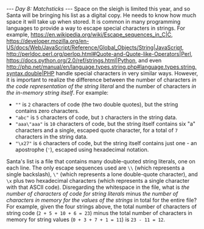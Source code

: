 *--- Day 8: Matchsticks ---*
Space on the sleigh is limited this year, and so Santa will be bringing his list as a digital copy. He needs to know how much space it will take up when stored.
It is common in many programming languages to provide a way to escape special characters in strings.  For example, <https://en.wikipedia.org/wiki/Escape_sequences_in_C|C>, <https://developer.mozilla.org/en-US/docs/Web/JavaScript/Reference/Global_Objects/String|JavaScript>, <http://perldoc.perl.org/perlop.html#Quote-and-Quote-like-Operators|Perl>, <https://docs.python.org/2.0/ref/strings.html|Python>, and even <http://php.net/manual/en/language.types.string.php#language.types.string.syntax.double|PHP> handle special characters in very similar ways.
However, it is important to realize the difference between the number of characters *in the code representation of the string literal* and the number of characters *in the in-memory string itself*.
For example:

- `""` is `2` characters of code (the two double quotes), but the string contains zero characters.
- `"abc"` is `5` characters of code, but `3` characters in the string data.
- `"aaa\"aaa"` is `10` characters of code, but the string itself contains six "a" characters and a single, escaped quote character, for a total of `7` characters in the string data.
- `"\x27"` is `6` characters of code, but the string itself contains just one - an apostrophe (`'`), escaped using hexadecimal notation.

Santa's list is a file that contains many double-quoted string literals, one on each line.  The only escape sequences used are `\\` (which represents a single backslash), `\"` (which represents a lone double-quote character), and `\x` plus two hexadecimal characters (which represents a single character with that ASCII code).
Disregarding the whitespace in the file, what is *the number of characters of code for string literals* minus *the number of characters in memory for the values of the strings* in total for the entire file?
For example, given the four strings above, the total number of characters of string code (`2 + 5 + 10 + 6 = 23`) minus the total number of characters in memory for string values (`0 + 3 + 7 + 1 = 11`) is `23 - 11 = 12`.
